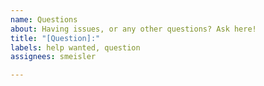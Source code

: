```yaml
---
name: Questions
about: Having issues, or any other questions? Ask here!
title: "[Question]:"
labels: help wanted, question
assignees: smeisler

---
```



